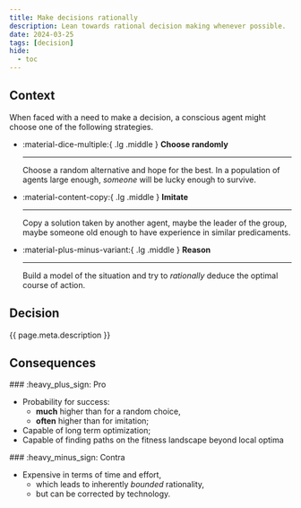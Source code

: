 ```yaml
---
title: Make decisions rationally
description: Lean towards rational decision making whenever possible.
date: 2024-03-25
tags: [decision]
hide:
  - toc
---
```


## Context

When faced with a need to make a decision, a conscious agent might choose one of the following strategies.

<div class="grid cards" markdown>

-   :material-dice-multiple:{ .lg .middle } __Choose randomly__

    ---

    Choose a random alternative and hope for the best. In a population of agents large enough, _someone_ will be lucky enough to survive.

-   :material-content-copy:{ .lg .middle } __Imitate__
    
    ---

    Copy a solution taken by another agent, maybe the leader of the group, maybe someone old enough to have experience in similar predicaments.

-   :material-plus-minus-variant:{ .lg .middle } __Reason__

    ---

    Build a model of the situation and try to _rationally_ deduce the optimal course of action.

</div>

## Decision

{{ page.meta.description }}

## Consequences

<div class="grid" markdown>
<div markdown>
### :heavy_plus_sign: Pro

* Probability for success:
    * **much** higher than for a random choice,
    * **often** higher than for imitation;
* Capable of long term optimization;
* Capable of finding paths on the fitness landscape beyond local optima
</div>
<div markdown>
### :heavy_minus_sign: Contra

* Expensive in terms of time and effort,
    * which leads to inherently _bounded_ rationality,
    * but can be corrected by technology.
</div>
</div>
